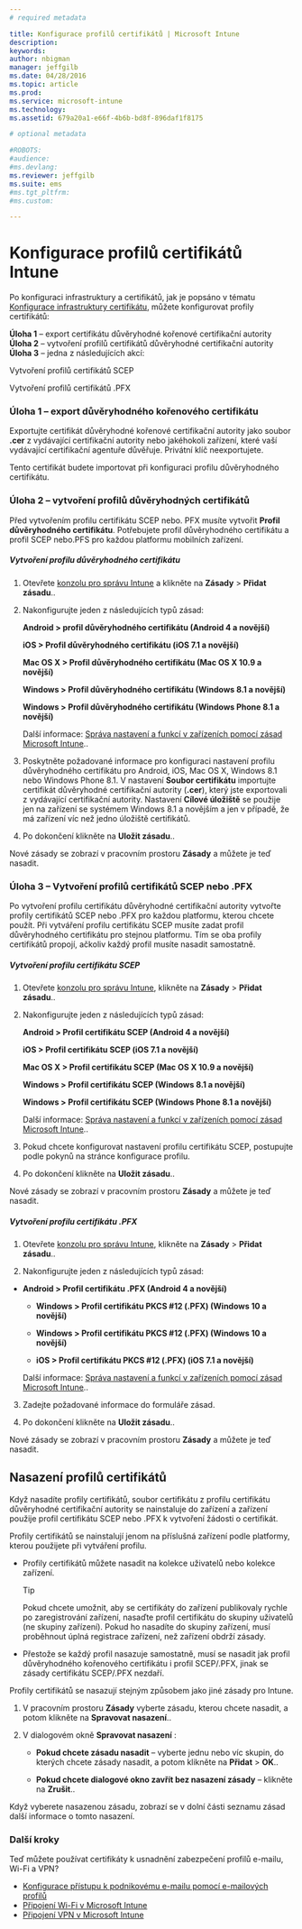```yaml
---
# required metadata

title: Konfigurace profilů certifikátů | Microsoft Intune
description:
keywords:
author: nbigman
manager: jeffgilb
ms.date: 04/28/2016
ms.topic: article
ms.prod:
ms.service: microsoft-intune
ms.technology:
ms.assetid: 679a20a1-e66f-4b6b-bd8f-896daf1f8175

# optional metadata

#ROBOTS:
#audience:
#ms.devlang:
ms.reviewer: jeffgilb
ms.suite: ems
#ms.tgt_pltfrm:
#ms.custom:

---
```


# Konfigurace profilů certifikátů Intune
Po konfiguraci infrastruktury a certifikátů, jak je popsáno v tématu [Konfigurace infrastruktury certifikátu](configure-certificate-infrastructure.md), můžete konfigurovat profily certifikátů:

**Úloha 1** – export certifikátu důvěryhodné kořenové certifikační autority
**Úloha 2** – vytvoření profilů certifikátů důvěryhodné certifikační autority
**Úloha 3** – jedna z následujících akcí:

Vytvoření profilů certifikátů SCEP

Vytvoření profilů certifikátů .PFX

### Úloha 1 – export důvěryhodného kořenového certifikátu
Exportujte certifikát důvěryhodné kořenové certifikační autority jako soubor **.cer** z vydávající certifikační autority nebo jakéhokoli zařízení, které vaší vydávající certifikační agentuře důvěřuje. Privátní klíč neexportujete.

Tento certifikát budete importovat při konfiguraci profilu důvěryhodného certifikátu.

### Úloha 2 – vytvoření profilů důvěryhodných certifikátů
Před vytvořením profilu certifikátu SCEP nebo. PFX musíte vytvořit **Profil důvěryhodného certifikátu**. Potřebujete profil důvěryhodného certifikátu a profil SCEP nebo.PFS pro každou platformu mobilních zařízení.

##### Vytvoření profilu důvěryhodného certifikátu

1.  Otevřete [konzolu pro správu Intune](https://manage.microsoft.com) a klikněte na **Zásady** &gt; **Přidat zásadu**..

2.  Nakonfigurujte jeden z následujících typů zásad:

    **Android &gt; profil důvěryhodného certifikátu (Android 4 a novější)**

    **iOS &gt; Profil důvěryhodného certifikátu (iOS 7.1 a novější)**

    **Mac OS X &gt; Profil důvěryhodného certifikátu (Mac OS X 10.9 a novější)**

    **Windows &gt; Profil důvěryhodného certifikátu (Windows 8.1 a novější)**

    **Windows &gt; Profil důvěryhodného certifikátu (Windows Phone 8.1 a novější)**

    Další informace: [Správa nastavení a funkcí v zařízeních pomocí zásad Microsoft Intune](manage-settings-and-features-on-your-devices-with-microsoft-intune-policies.md)..

3.  Poskytněte požadované informace pro konfiguraci nastavení profilu důvěryhodného certifikátu pro Android, iOS, Mac OS X, Windows 8.1 nebo Windows Phone 8.1. V nastavení **Soubor certifikátu** importujte certifikát důvěryhodné certifikační autority (**.cer**), který jste exportovali z vydávající certifikační autority. Nastavení **Cílové úložiště** se použije jen na zařízení se systémem Windows 8.1 a novějším a jen v případě, že má zařízení víc než jedno úložiště certifikátů.


4.  Po dokončení klikněte na **Uložit zásadu**..

Nové zásady se zobrazí v pracovním prostoru **Zásady** a můžete je teď nasadit.

### Úloha 3 – Vytvoření profilů certifikátů SCEP nebo .PFX
Po vytvoření profilu certifikátu důvěryhodné certifikační autority vytvořte profily certifikátů SCEP nebo .PFX pro každou platformu, kterou chcete použít. Při vytváření profilu certifikátu SCEP musíte zadat profil důvěryhodného certifikátu pro stejnou platformu. Tím se oba profily certifikátů propojí, ačkoliv každý profil musíte nasadit samostatně.

##### Vytvoření profilu certifikátu SCEP

1.  Otevřete [konzolu pro správu Intune](https://manage.microsoft.com), klikněte na **Zásady** &gt; **Přidat zásadu**..

2.  Nakonfigurujte jeden z následujících typů zásad:

    **Android &gt; Profil certifikátu SCEP (Android 4 a novější)**

    **iOS &gt; Profil certifikátu SCEP (iOS 7.1 a novější)**

    **Mac OS X &gt; Profil certifikátu SCEP (Mac OS X 10.9 a novější)**

    **Windows &gt; Profil certifikátu SCEP (Windows 8.1 a novější)**

    **Windows &gt; Profil certifikátu SCEP (Windows Phone 8.1 a novější)**

    Další informace: [Správa nastavení a funkcí v zařízeních pomocí zásad Microsoft Intune](manage-settings-and-features-on-your-devices-with-microsoft-intune-policies.md)..

3.  Pokud chcete konfigurovat nastavení profilu certifikátu SCEP, postupujte podle pokynů na stránce konfigurace profilu.

4.  Po dokončení klikněte na **Uložit zásadu**..

Nové zásady se zobrazí v pracovním prostoru **Zásady** a můžete je teď nasadit.

##### Vytvoření profilu certifikátu .PFX

1.  Otevřete [konzolu pro správu Intune](https://manage.microsoft.com), klikněte na **Zásady** &gt; **Přidat zásadu**..

2.  Nakonfigurujte jeden z následujících typů zásad:



-   **Android &gt; Profil certifikátu .PFX (Android 4 a novější)**

    -   **Windows &gt; Profil certifikátu PKCS #12 (.PFX)  (Windows 10 a novější)**

    -   **Windows &gt; Profil certifikátu PKCS #12 (.PFX)  (Windows 10 a novější)**

    -    **iOS > Profil certifikátu PKCS #12 (.PFX) (iOS 7.1 a novější)**    

    Další informace: [Správa nastavení a funkcí v zařízeních pomocí zásad Microsoft Intune](manage-settings-and-features-on-your-devices-with-microsoft-intune-policies.md)..

3.  Zadejte požadované informace do formuláře zásad.

4.  Po dokončení klikněte na **Uložit zásadu**..

Nové zásady se zobrazí v pracovním prostoru **Zásady** a můžete je teď nasadit.

## Nasazení profilů certifikátů
Když nasadíte profily certifikátů, soubor certifikátu z profilu certifikátu důvěryhodné certifikační autority se nainstaluje do zařízení a zařízení použije profil certifikátu SCEP nebo .PFX k vytvoření žádosti o certifikát.

Profily certifikátů se nainstalují jenom na příslušná zařízení podle platformy, kterou použijete při vytváření profilu.

-   Profily certifikátů můžete nasadit na kolekce uživatelů nebo kolekce zařízení.

    > [!TIP]
    > Pokud chcete umožnit, aby se certifikáty do zařízení publikovaly rychle po zaregistrování zařízení, nasaďte profil certifikátu do skupiny uživatelů (ne skupiny zařízení). Pokud ho nasadíte do skupiny zařízení, musí proběhnout úplná registrace zařízení, než zařízení obdrží zásady.

-   Přestože se každý profil nasazuje samostatně, musí se nasadit jak profil důvěryhodného kořenového certifikátu i profil SCEP/.PFX, jinak se zásady certifikátu SCEP/.PFX nezdaří.

Profily certifikátů se nasazují stejným způsobem jako jiné zásady pro Intune.

1.  V pracovním prostoru **Zásady** vyberte zásadu, kterou chcete nasadit, a potom klikněte na **Spravovat nasazení**..

2.  V dialogovém okně **Spravovat nasazení** :

    -   **Pokud chcete zásadu nasadit** – vyberte jednu nebo víc skupin, do kterých chcete zásady nasadit, a potom klikněte na **Přidat** &gt; **OK**..

    -   **Pokud chcete dialogové okno zavřít bez nasazení zásady** – klikněte na **Zrušit**..

Když vyberete nasazenou zásadu, zobrazí se v dolní části seznamu zásad další informace o tomto nasazení.
###  Další kroky

Teď můžete používat certifikáty k usnadnění zabezpečení profilů e-mailu, Wi-Fi a VPN?

-  [Konfigurace přístupu k podnikovému e-mailu pomocí e-mailových profilů](configure-access-to-corporate-email-using-email-profiles-with-Microsoft-Intune.md)
-  [Připojení Wi-Fi v Microsoft Intune](wi-fi-connections-in-microsoft-intune.md)
-  [Připojení VPN v Microsoft Intune](vpn-connections-in-microsoft-intune.md)


<!--HONumber=May16_HO1-->


